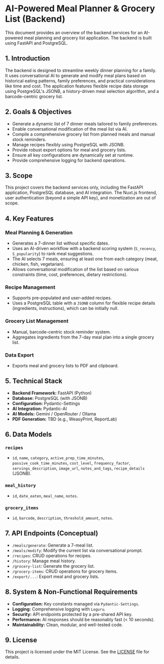 # AI-Powered Meal Planner & Grocery List (Backend)

This document provides an overview of the backend services for an AI-powered meal planning and grocery list application. The backend is built using FastAPI and PostgreSQL.

## 1. Introduction

The backend is designed to streamline weekly dinner planning for a family. It uses conversational AI to generate and modify meal plans based on historical eating patterns, family preferences, and practical considerations like time and cost. The application features flexible recipe data storage using PostgreSQL's JSONB, a history-driven meal selection algorithm, and a barcode-centric grocery list.

## 2. Goals & Objectives

*   Generate a dynamic list of 7 dinner meals tailored to family preferences.
*   Enable conversational modification of the meal list via AI.
*   Compile a comprehensive grocery list from planned meals and manual stock reminders.
*   Manage recipes flexibly using PostgreSQL with JSONB.
*   Provide robust export options for meal and grocery lists.
*   Ensure all key configurations are dynamically set at runtime.
*   Provide comprehensive logging for backend operations.

## 3. Scope

This project covers the backend services only, including the FastAPI application, PostgreSQL database, and AI integration. The Nuxt.js frontend, user authentication (beyond a simple API key), and monetization are out of scope.

## 4. Key Features

### Meal Planning & Generation
*   Generates a 7-dinner list without specific dates.
*   Uses an AI-driven workflow with a backend scoring system (`S_recency`, `S_popularity`) to rank meal suggestions.
*   The AI selects 7 meals, ensuring at least one from each category (meat, chicken, fish, vegetarian).
*   Allows conversational modification of the list based on various constraints (time, cost, preferences, dietary restrictions).

### Recipe Management
*   Supports pre-populated and user-added recipes.
*   Uses a PostgreSQL table with a `JSONB` column for flexible recipe details (ingredients, instructions), which can be initially null.

### Grocery List Management
*   Manual, barcode-centric stock reminder system.
*   Aggregates ingredients from the 7-day meal plan into a single grocery list.

### Data Export
*   Exports meal and grocery lists to PDF and clipboard.

## 5. Technical Stack

*   **Backend Framework:** FastAPI (Python)
*   **Database:** PostgreSQL (with JSONB)
*   **Configuration:** Pydantic-Settings
*   **AI Integration:** Pydantic-AI
*   **AI Models:** Gemini / OpenRouter / Ollama
*   **PDF Generation:** TBD (e.g., WeasyPrint, ReportLab)

## 6. Data Models

### `recipes`
*   `id`, `name`, `category`, `active_prep_time_minutes`, `passive_cook_time_minutes`, `cost_level`, `frequency_factor`, `servings_description`, `image_url`, `notes_and_tags`, `recipe_details` (JSONB).

### `meal_history`
*   `id`, `date_eaten`, `meal_name`, `notes`.

### `grocery_items`
*   `id`, `barcode`, `description`, `threshold_amount`, `notes`.

## 7. API Endpoints (Conceptual)

*   `/meals/generate`: Generate a 7-meal list.
*   `/meals/modify`: Modify the current list via conversational prompt.
*   `/recipes`: CRUD operations for recipes.
*   `/history`: Manage meal history.
*   `/grocery-list`: Generate the grocery list.
*   `/grocery-items`: CRUD operations for grocery items.
*   `/export/...`: Export meal and grocery lists.

## 8. System & Non-Functional Requirements

*   **Configuration:** Key constants managed via `Pydantic-Settings`.
*   **Logging:** Comprehensive logging with `Loguru`.
*   **Security:** API endpoints protected by a pre-shared API key.
*   **Performance:** AI responses should be reasonably fast (< 10 seconds).
*   **Maintainability:** Clean, modular, and well-tested code.

## 9. License

This project is licensed under the MIT License. See the [LICENSE](LICENSE) file for details.